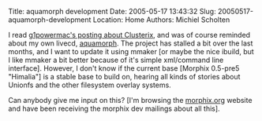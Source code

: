 Title: aquamorph development
Date: 2005-05-17 13:43:32
Slug: 20050517-aquamorph-development
Location: Home
Authors: Michiel Scholten

<p>I read <a href="http://g1powermac.rozica.com/?postid=104">g1powermac's posting about Clusterix</a>, and was of course reminded about my own livecd, <a href="/page/linux/aquamorph/">aquamorph</a>. The project has stalled a bit over the last months, and I want to update it using mmaker [or maybe the nice ibuild, but I like mmaker a bit better because of it's simple xml/command line interface]. However, I don't know if the current base [Morphix 0.5-pre5 "Himalia"] is a stable base to build on, hearing all kinds of stories about Unionfs and the other filesystem overlay systems.</p>

<p>Can anybody give me input on this? [I'm browsing the <a href="http://morphix.org/">morphix.org</a> website and have been receiving the morphix dev mailings about all this].</p>